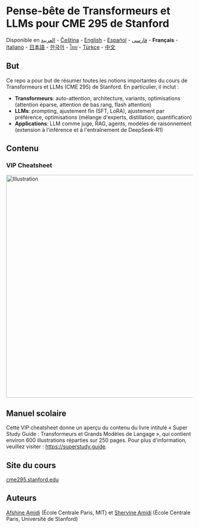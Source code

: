 # Pense-bête de Transformeurs et LLMs pour CME 295 de Stanford
Disponible en [العربية](https://github.com/afshinea/stanford-cme-295-transformers-large-language-models/tree/main/ar) - [Čeština](https://github.com/afshinea/stanford-cme-295-transformers-large-language-models/tree/main/cs) - [English](https://github.com/afshinea/stanford-cme-295-transformers-large-language-models/tree/main/en) - [Español](https://github.com/afshinea/stanford-cme-295-transformers-large-language-models/tree/main/es) - [فارسی](https://github.com/afshinea/stanford-cme-295-transformers-large-language-models/tree/main/fa) - **Français** - [Italiano](https://github.com/afshinea/stanford-cme-295-transformers-large-language-models/tree/main/it) - [日本語](https://github.com/afshinea/stanford-cme-295-transformers-large-language-models/tree/main/ja) - [한국어](https://github.com/afshinea/stanford-cme-295-transformers-large-language-models/tree/main/ko) - [ไทย](https://github.com/afshinea/stanford-cme-295-transformers-large-language-models/tree/main/th) - [Türkçe](https://github.com/afshinea/stanford-cme-295-transformers-large-language-models/tree/main/tr) - [中文](https://github.com/afshinea/stanford-cme-295-transformers-large-language-models/tree/main/zh)

## But
Ce repo a pour but de résumer toutes les notions importantes du cours de Transformeurs et LLMs (CME 295) de Stanford. En particulier, il inclut :
- **Transformeurs**: auto-attention, architecture, variants, optimisations (attention éparse, attention de bas rang, flash attention)
- **LLMs**: prompting, ajustement fin (SFT, LoRA), ajustement par préférence, optimisations (mélange d'experts, distillation, quantification)
- **Applications**: LLM comme juge, RAG, agents, modèles de raisonnement (extension à l'inférence et à l'entraînement de DeepSeek-R1)

## Contenu
### VIP Cheatsheet
<a href="https://github.com/afshinea/stanford-cme-295-transformers-large-language-models/blob/main/fr/cheatsheet-transformers-large-language-models.pdf"><img src="https://cme295.stanford.edu/cheatsheet-fr.png" alt="Illustration" width="600px"/></a>

## Manuel scolaire
Cette VIP cheatsheet donne un aperçu du contenu du livre intitulé « Super Study Guide : Transformeurs et Grands Modèles de Langage », qui contient environ 600 illustrations réparties sur 250 pages. Pour plus d'information, veuillez visiter : https://superstudy.guide.

## Site du cours
[cme295.stanford.edu](https://cme295.stanford.edu/)

## Auteurs
[Afshine Amidi](https://www.linkedin.com/in/afshineamidi/) (École Centrale Paris, MIT) et [Shervine Amidi](https://www.linkedin.com/in/shervineamidi/) (École Centrale Paris, Université de Stanford)
